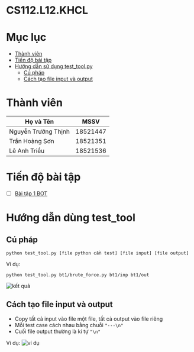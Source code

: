 # CS112.L12.KHCL

# Mục lục
- [Thành viên](#thành-viên)
- [Tiến độ bài tập](#tiến-độ-bài-tập)
- [Hướng dẫn sử dụng test_tool.py](#hướng-dẫn-dùng-test_tool)
    - [Cú pháp](#cú-pháp)
    - [Cách tạo file input và output](#cách-tạo-file-input-và-output)

# Thành viên
| Họ và Tên           | MSSV     |
| ------------------- | -------- |
| Nguyễn Trường Thịnh | 18521447 |
| Trần Hoàng Sơn      | 18521351 |
| Lê Anh Triều        | 18521536 |
# Tiến độ bài tập
- [ ] [Bài tập 1 BOT](https://github.com/18521447/CS112.L12.KHCL/tree/master/bt1)
# Hướng dẫn dùng test_tool
## Cú pháp
```
python test_tool.py [file python cần test] [file input] [file output]
```
Ví dụ:
```
python test_tool.py bt1/brute_force.py bt1/inp bt1/out
```
![kết quả](https://i.imgur.com/9KyVoAe.png)

## Cách tạo file input và output
- Copy tất cả input vào file một file, tất cả output vào file riêng
- Mỗi test case cách nhau bằng chuỗi ```"---\n"```
- Cuối file output thường là kí tự ```"\n"```

Ví dụ:
![ví dụ ](https://imgur.com/1VZtkuW.png)
